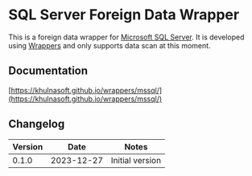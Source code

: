 # SQL Server Foreign Data Wrapper

This is a foreign data wrapper for [Microsoft SQL Server](https://www.microsoft.com/en-au/sql-server/). It is developed using [Wrappers](https://github.com/khulnasoft/wrappers) and only supports data scan at this moment.

## Documentation

[https://khulnasoft.github.io/wrappers/mssql/](https://khulnasoft.github.io/wrappers/mssql/)

## Changelog

| Version | Date       | Notes                                                |
| ------- | ---------- | ---------------------------------------------------- |
| 0.1.0   | 2023-12-27 | Initial version                                      |

